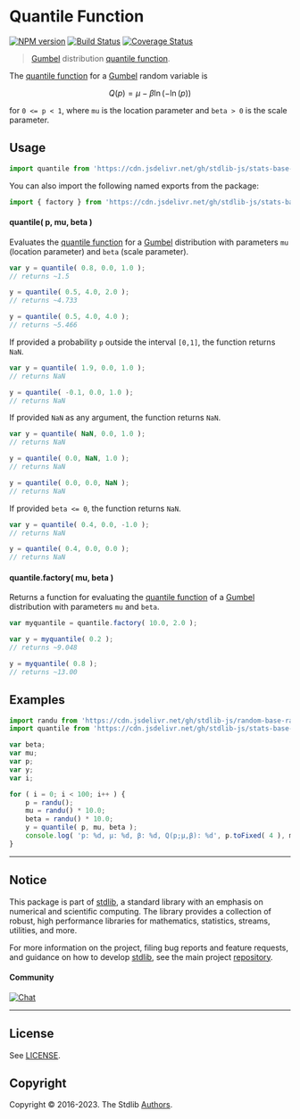 <!--

@license Apache-2.0

Copyright (c) 2018 The Stdlib Authors.

Licensed under the Apache License, Version 2.0 (the "License");
you may not use this file except in compliance with the License.
You may obtain a copy of the License at

   http://www.apache.org/licenses/LICENSE-2.0

Unless required by applicable law or agreed to in writing, software
distributed under the License is distributed on an "AS IS" BASIS,
WITHOUT WARRANTIES OR CONDITIONS OF ANY KIND, either express or implied.
See the License for the specific language governing permissions and
limitations under the License.

-->

# Quantile Function

[![NPM version][npm-image]][npm-url] [![Build Status][test-image]][test-url] [![Coverage Status][coverage-image]][coverage-url] <!-- [![dependencies][dependencies-image]][dependencies-url] -->

> [Gumbel][gumbel-distribution] distribution [quantile function][quantile-function].

<section class="intro">

The [quantile function][quantile-function] for a [Gumbel][gumbel-distribution] random variable is

<!-- <equation class="equation" label="eq:gumbel_quantile_function" align="center" raw="Q(p)=\mu-\beta\ln(-\ln(p))" alt="Quantile function for a Gumbel distribution."> -->

```math
Q(p)=\mu-\beta\ln(-\ln(p))
```

<!-- <div class="equation" align="center" data-raw-text="Q(p)=\mu-\beta\ln(-\ln(p))" data-equation="eq:gumbel_quantile_function">
    <img src="https://cdn.jsdelivr.net/gh/stdlib-js/stdlib@51534079fef45e990850102147e8945fb023d1d0/lib/node_modules/@stdlib/stats/base/dists/gumbel/quantile/docs/img/equation_gumbel_quantile_function.svg" alt="Quantile function for a Gumbel distribution.">
    <br>
</div> -->

<!-- </equation> -->

for `0 <= p < 1`, where `mu` is the location parameter and `beta > 0` is the scale parameter.

</section>

<!-- /.intro -->



<section class="usage">

## Usage

```javascript
import quantile from 'https://cdn.jsdelivr.net/gh/stdlib-js/stats-base-dists-gumbel-quantile@deno/mod.js';
```

You can also import the following named exports from the package:

```javascript
import { factory } from 'https://cdn.jsdelivr.net/gh/stdlib-js/stats-base-dists-gumbel-quantile@deno/mod.js';
```

#### quantile( p, mu, beta )

Evaluates the [quantile function][quantile-function] for a [Gumbel][gumbel-distribution] distribution with parameters `mu` (location parameter) and `beta` (scale parameter).

```javascript
var y = quantile( 0.8, 0.0, 1.0 );
// returns ~1.5

y = quantile( 0.5, 4.0, 2.0 );
// returns ~4.733

y = quantile( 0.5, 4.0, 4.0 );
// returns ~5.466
```

If provided a probability `p` outside the interval `[0,1]`, the function returns `NaN`.

```javascript
var y = quantile( 1.9, 0.0, 1.0 );
// returns NaN

y = quantile( -0.1, 0.0, 1.0 );
// returns NaN
```

If provided `NaN` as any argument, the function returns `NaN`.

```javascript
var y = quantile( NaN, 0.0, 1.0 );
// returns NaN

y = quantile( 0.0, NaN, 1.0 );
// returns NaN

y = quantile( 0.0, 0.0, NaN );
// returns NaN
```

If provided `beta <= 0`, the function returns `NaN`.

```javascript
var y = quantile( 0.4, 0.0, -1.0 );
// returns NaN

y = quantile( 0.4, 0.0, 0.0 );
// returns NaN
```

#### quantile.factory( mu, beta )

Returns a function for evaluating the [quantile function][quantile-function] of a [Gumbel][gumbel-distribution] distribution with parameters `mu` and `beta`.

```javascript
var myquantile = quantile.factory( 10.0, 2.0 );

var y = myquantile( 0.2 );
// returns ~9.048

y = myquantile( 0.8 );
// returns ~13.00
```

</section>

<!-- /.usage -->

<section class="examples">

## Examples

<!-- eslint no-undef: "error" -->

```javascript
import randu from 'https://cdn.jsdelivr.net/gh/stdlib-js/random-base-randu@deno/mod.js';
import quantile from 'https://cdn.jsdelivr.net/gh/stdlib-js/stats-base-dists-gumbel-quantile@deno/mod.js';

var beta;
var mu;
var p;
var y;
var i;

for ( i = 0; i < 100; i++ ) {
    p = randu();
    mu = randu() * 10.0;
    beta = randu() * 10.0;
    y = quantile( p, mu, beta );
    console.log( 'p: %d, µ: %d, β: %d, Q(p;µ,β): %d', p.toFixed( 4 ), mu.toFixed( 4 ), beta.toFixed( 4 ), y.toFixed( 4 ) );
}
```

</section>

<!-- /.examples -->

<!-- Section for related `stdlib` packages. Do not manually edit this section, as it is automatically populated. -->

<section class="related">

</section>

<!-- /.related -->

<!-- Section for all links. Make sure to keep an empty line after the `section` element and another before the `/section` close. -->


<section class="main-repo" >

* * *

## Notice

This package is part of [stdlib][stdlib], a standard library with an emphasis on numerical and scientific computing. The library provides a collection of robust, high performance libraries for mathematics, statistics, streams, utilities, and more.

For more information on the project, filing bug reports and feature requests, and guidance on how to develop [stdlib][stdlib], see the main project [repository][stdlib].

#### Community

[![Chat][chat-image]][chat-url]

---

## License

See [LICENSE][stdlib-license].


## Copyright

Copyright &copy; 2016-2023. The Stdlib [Authors][stdlib-authors].

</section>

<!-- /.stdlib -->

<!-- Section for all links. Make sure to keep an empty line after the `section` element and another before the `/section` close. -->

<section class="links">

[npm-image]: http://img.shields.io/npm/v/@stdlib/stats-base-dists-gumbel-quantile.svg
[npm-url]: https://npmjs.org/package/@stdlib/stats-base-dists-gumbel-quantile

[test-image]: https://github.com/stdlib-js/stats-base-dists-gumbel-quantile/actions/workflows/test.yml/badge.svg?branch=main
[test-url]: https://github.com/stdlib-js/stats-base-dists-gumbel-quantile/actions/workflows/test.yml?query=branch:main

[coverage-image]: https://img.shields.io/codecov/c/github/stdlib-js/stats-base-dists-gumbel-quantile/main.svg
[coverage-url]: https://codecov.io/github/stdlib-js/stats-base-dists-gumbel-quantile?branch=main

<!--

[dependencies-image]: https://img.shields.io/david/stdlib-js/stats-base-dists-gumbel-quantile.svg
[dependencies-url]: https://david-dm.org/stdlib-js/stats-base-dists-gumbel-quantile/main

-->

[chat-image]: https://img.shields.io/gitter/room/stdlib-js/stdlib.svg
[chat-url]: https://app.gitter.im/#/room/#stdlib-js_stdlib:gitter.im

[stdlib]: https://github.com/stdlib-js/stdlib

[stdlib-authors]: https://github.com/stdlib-js/stdlib/graphs/contributors

[umd]: https://github.com/umdjs/umd
[es-module]: https://developer.mozilla.org/en-US/docs/Web/JavaScript/Guide/Modules

[deno-url]: https://github.com/stdlib-js/stats-base-dists-gumbel-quantile/tree/deno
[umd-url]: https://github.com/stdlib-js/stats-base-dists-gumbel-quantile/tree/umd
[esm-url]: https://github.com/stdlib-js/stats-base-dists-gumbel-quantile/tree/esm
[branches-url]: https://github.com/stdlib-js/stats-base-dists-gumbel-quantile/blob/main/branches.md

[stdlib-license]: https://raw.githubusercontent.com/stdlib-js/stats-base-dists-gumbel-quantile/main/LICENSE

[gumbel-distribution]: https://en.wikipedia.org/wiki/Gumbel_distribution

[quantile-function]: https://en.wikipedia.org/wiki/Quantile_function

</section>

<!-- /.links -->
